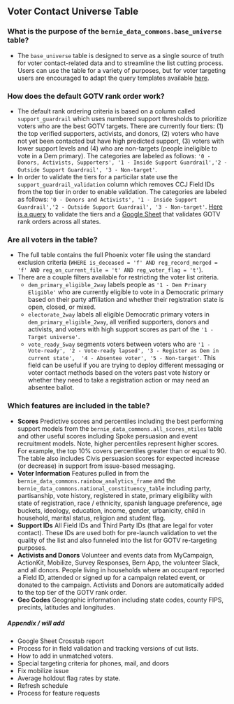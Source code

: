 
## Voter Contact Universe Table

### What is the purpose of the `bernie_data_commons.base_universe` table?
* The `base_universe` table is designed to serve as a single source of truth for voter contact-related data and to streamline the list cutting process. Users can use the table for a variety of purposes, but for voter targeting users are encouraged to adapt the query templates available [here](https://github.com/Bernie-2020/bernie-targeting/tree/master/universes/query-templates).

### How does the default GOTV rank order work?
* The default rank ordering criteria is based on a column called `support_guardrail` which uses numbered support thresholds to prioritize voters who are the best GOTV targets. There are currently four tiers: (1) the top verified supporters, activists, and donors, (2) voters who have not yet been contacted but have high predicted support, (3) voters with lower support levels and (4) who are non-targets (people ineligible to vote in a Dem primary). The categories are labeled as follows: `'0 - Donors, Activists, Supporters', '1 - Inside Support Guardrail','2 - Outside Support Guardrail', '3 - Non-target'`. 
* In order to validate the tiers for a particilar state use the `support_guardrail_validation` column which removes CCJ Field IDs from the top tier in order to enable validation. The categories are labeled as follows: `'0 - Donors and Activists', '1 - Inside Support Guardrail','2 - Outside Support Guardrail', '3 - Non-target'`. [Here is a query](https://github.com/Bernie-2020/bernie-targeting/blob/master/universes/scores-eval.sql) to validate the tiers and a [Google Sheet](https://docs.google.com/spreadsheets/d/1sAgFBeBmHRSxzDC-1DBqvUFokNXQ8fqPphbGUK2awdE/edit#gid=1022689451) that validates GOTV rank orders across all states.

### Are all voters in the table?
* The full table contains the full Phoenix voter file using the standard exclusion criteria (`WHERE is_deceased = 'f' AND reg_record_merged = 'f' AND reg_on_current_file = 't' AND reg_voter_flag = 't'`). 
* There are a couple filters available for restricting the voter list criteria.
    * `dem_primary_eligible_2way` labels people as `'1 - Dem Primary Eligible'` who are currently eligible to vote in a Democratic primary based on their party affiliation and whether their registration state is open, closed, or mixed.
    * `electorate_2way` labels all eligible Democratic primary voters in `dem_primary_eligible_2way`, all verified supporters, donors and activists, and voters with high support scores as part of the `'1 - Target universe'`.
    * `vote_ready_5way` segments voters between voters who are `'1 - Vote-ready', '2 - Vote-ready lapsed', '3 - Register as Dem in current state',  '4 - Absentee voter', '5 - Non-target'`. This field can be useful if you are trying to deploy different messaging or voter contact methods based on the voters past vote history or whether they need to take a registration action or may need an absentee ballot.
    
### Which features are included in the table? 
* **Scores** Predictive scores and percentiles including the best performing support models from the `bernie_data_commons.all_scores_ntiles` table and other useful scores including Spoke persuasion and event recruitment models. Note, higher percentiles represent higher scores. For example, the top 10% covers percentiles greater than or equal to 90. The table also includes Civis persuasion scores for expected increase (or decrease) in support from issue-based messaging.
* **Voter Information** Features pulled in from the `bernie_data_commons.rainbow_analytics_frame` and the `bernie_data_commons.national_constituency_table` including party, partisanship, vote history, registered in state, primary eligibility with state of registration, race / ethnicity, spanish language preference, age buckets, ideology, education, income, gender, urbanicity, child in household, marital status, religion and student flag.
* **Support IDs** All Field IDs and Third Party IDs (that are legal for voter contact). These IDs are used both for pre-launch validation to vet the quality of the list and also funneled into the list for GOTV re-targeting purposes.
* **Activists and Donors** Volunteer and events data from MyCampaign, ActionKit, Mobilize, Survey Responses, Bern App, the volunteer Slack, and all donors. People living in households where an occupant reported a Field ID, attended or signed up for a campaign related event, or donated to the campaign. Activists and Donors are automatically added to the top tier of the GOTV rank order.
* **Geo Codes** Geographic information including state codes, county FIPS, precints, latitudes and longitudes.


##### Appendix / will add
* Google Sheet Crosstab report
* Process for in field validation and tracking versions of cut lists.
* How to add in unmatched voters. 
* Special targeting criteria for phones, mail, and doors
* Fix mobilize issue
* Average holdout flag rates by state.
* Refresh schedule
* Process for feature requests




